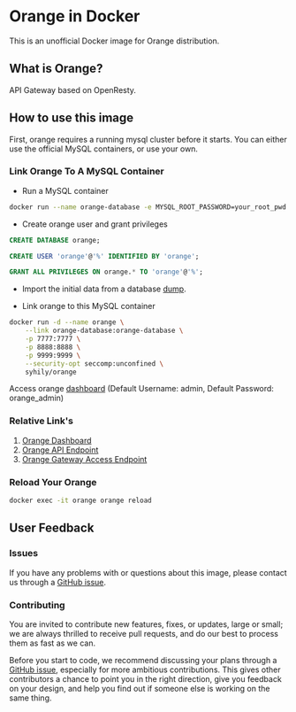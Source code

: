 # Orange in Docker

This is an unofficial Docker image for Orange distribution.

## What is Orange?

API Gateway based on OpenResty.

## How to use this image

First, orange requires a running mysql cluster before it starts. You can either use the official MySQL containers, or use your own.

### Link Orange To A MySQL Container

- Run a MySQL container

```bash
docker run --name orange-database -e MYSQL_ROOT_PASSWORD=your_root_pwd -p 3306:3306 mysql:5.7
```

- Create orange user and grant privileges

```sql
CREATE DATABASE orange;

CREATE USER 'orange'@'%' IDENTIFIED BY 'orange';

GRANT ALL PRIVILEGES ON orange.* TO 'orange'@'%';
```

- Import the initial data from a database [dump](https://github.com/sumory/orange/blob/master/install/orange-v0.2.0.sql).

- Link orange to this MySQL container

```bash
docker run -d --name orange \
    --link orange-database:orange-database \
    -p 7777:7777 \
    -p 8888:8888 \
    -p 9999:9999 \
    --security-opt seccomp:unconfined \
    syhily/orange
```

Access orange [dashboard](http://127.0.0.1:9999) (Default Username: admin, Default Password: orange_admin)

### Relative Link's

1. [Orange Dashboard](http://127.0.0.1:9999)
2. [Orange API Endpoint](http://127.0.0.1:7777)
3. [Orange Gateway Access Endpoint](http://127.0.0.1:8888)

### Reload Your Orange

```bash
docker exec -it orange orange reload
```

## User Feedback

### Issues

If you have any problems with or questions about this image, please contact us through a [GitHub issue](https://github.com/syhily/docker-orange/issues).

### Contributing

You are invited to contribute new features, fixes, or updates, large or small; we are always thrilled to receive pull requests, and do our best to process them as fast as we can.

Before you start to code, we recommend discussing your plans through a [GitHub issue](https://github.com/syhily/docker-orange/issues), especially for more ambitious contributions. This gives other contributors a chance to point you in the right direction, give you feedback on your design, and help you find out if someone else is working on the same thing.

